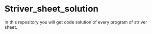 # Striver_sheet_solution
In this repository you will get code solution of every program of striver sheet. 
